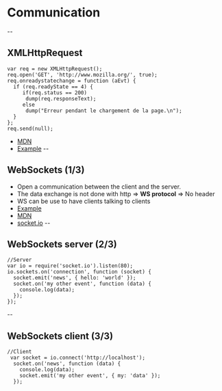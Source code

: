 # Communication
--
## XMLHttpRequest
```:JavaScript
var req = new XMLHttpRequest();
req.open('GET', 'http://www.mozilla.org/', true);
req.onreadystatechange = function (aEvt) {
  if (req.readyState == 4) {
     if(req.status == 200)
      dump(req.responseText);
     else
      dump("Erreur pendant le chargement de la page.\n");
  }
};
req.send(null);	
```
- [MDN](https://developer.mozilla.org/fr/docs/XMLHttpRequest)
- [Example](../examples/index.html#ajax)
--
## WebSockets (1/3)
- Open a communication between the client and the server.
- The data exchange is not done with http => **WS protocol** => No header
- WS can be use to have clients talking to clients
- [Example](../examples/index.html#websocket)
- [MDN](https://developer.mozilla.org/fr/docs/WebSockets)
- [socket.io](http://socket.io/)
--
## WebSockets  server  (2/3)
```:JavaScript
//Server
var io = require('socket.io').listen(80);
io.sockets.on('connection', function (socket) {
  socket.emit('news', { hello: 'world' });
  socket.on('my other event', function (data) {
    console.log(data);
  });
});
```
--
## WebSockets  client (3/3)
```:JavaScript
//Client
 var socket = io.connect('http://localhost');
  socket.on('news', function (data) {
    console.log(data);
    socket.emit('my other event', { my: 'data' });
  });
```